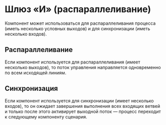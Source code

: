 # Шлюз «И» (распараллеливание)

Компонент может использоваться для распараллеливания процесса (иметь несколько условных выходов) и для синхронизации (иметь несколько входов).

## **Распараллеливание**

Если компонент используется для распараллеливания (имеет несколько выходов), то поток управления направляется одновременно по всем исходящей линиям.

## **Синхронизация**

Если компонент используется для синхронизации (имеет несколько входов), то он ожидает завершения выполнения всех входящих ветвей и только после этого активирует выходной поток — процесс переходит к следующему компоненту сценария.
